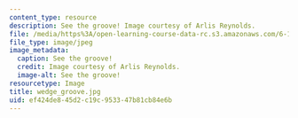 ```yaml
---
content_type: resource
description: See the groove! Image courtesy of Arlis Reynolds.
file: /media/https%3A/open-learning-course-data-rc.s3.amazonaws.com/6-163-strobe-project-laboratory-fall-2005/ef424de845d2c19c953347b81cb84e6b_wedge_groove.jpg
file_type: image/jpeg
image_metadata:
  caption: See the groove!
  credit: Image courtesy of Arlis Reynolds.
  image-alt: See the groove!
resourcetype: Image
title: wedge_groove.jpg
uid: ef424de8-45d2-c19c-9533-47b81cb84e6b
---
```

